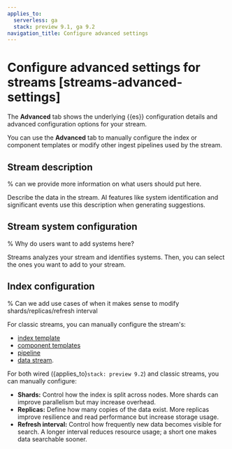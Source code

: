 ```yaml
---
applies_to:
  serverless: ga
  stack: preview 9.1, ga 9.2
navigation_title: Configure advanced settings
---
```

# Configure advanced settings for streams [streams-advanced-settings]

The **Advanced** tab shows the underlying {{es}} configuration details and advanced configuration options for your stream.

You can use the **Advanced** tab to manually configure the index or component templates or modify other ingest pipelines used by the stream.

## Stream description

% can we provide more information on what users should put here.

Describe the data in the stream. AI features like system identification and significant events use this description when generating suggestions.

## Stream system configuration

% Why do users want to add systems here?

Streams analyzes your stream and identifies systems. Then, you can select the ones you want to add to your stream.

## Index configuration

% Can we add use cases of when it makes sense to modify shards/replicas/refresh interval

For classic streams, you can manually configure the stream's:

- [index template](../../../../manage-data/data-store/templates.md#index-templates)
- [component templates](../../../../manage-data/data-store/templates.md#component-templates)
- [pipeline](../../../../manage-data/ingest/transform-enrich.md)
- [data stream](../../../../manage-data/data-store/data-streams.md).

For both wired ({applies_to}`stack: preview 9.2`) and classic streams, you can manually configure:

- **Shards:** Control how the index is split across nodes. More shards can improve parallelism but may increase overhead.
- **Replicas:** Define how many copies of the data exist. More replicas improve resilience and read performance but increase storage usage.
- **Refresh interval:** Control how frequently new data becomes visible for search. A longer interval reduces resource usage; a short one makes data searchable sooner.